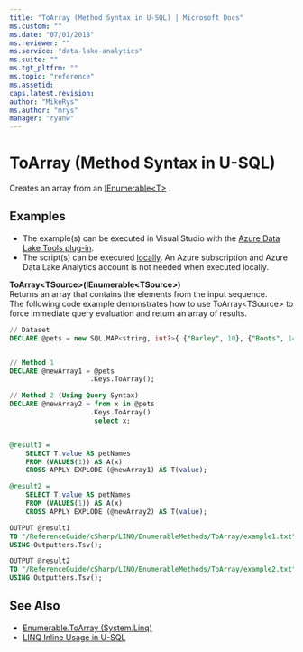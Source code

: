 ```yaml
---
title: "ToArray (Method Syntax in U-SQL) | Microsoft Docs"
ms.custom: ""
ms.date: "07/01/2018"
ms.reviewer: ""
ms.service: "data-lake-analytics"
ms.suite: ""
ms.tgt_pltfrm: ""
ms.topic: "reference"
ms.assetid: 
caps.latest.revision: 
author: "MikeRys"
ms.author: "mrys"
manager: "ryanw"
---
```


# ToArray (Method Syntax in U-SQL)
Creates an array from an [IEnumerable\<T>](https://docs.microsoft.com/dotnet/api/system.collections.generic.ienumerable-1)  .

## Examples
- The example(s) can be executed in Visual Studio with the [Azure Data Lake Tools plug-in](https://www.microsoft.com/download/details.aspx?id=49504).  
- The script(s) can be executed [locally](https://docs.microsoft.com/azure/data-lake-analytics/data-lake-analytics-data-lake-tools-local-run).  An Azure subscription and Azure Data Lake Analytics account is not needed when executed locally.
 
 **ToArray\<TSource>(IEnumerable\<TSource>)**    
Returns an array that contains the elements from the input sequence.  
The following code example demonstrates how to use ToArray\<TSource> to force immediate query evaluation and return an array of results.
```sql
// Dataset
DECLARE @pets = new SQL.MAP<string, int?>{ {"Barley", 10}, {"Boots", 14}, {"Whiskers", 6}, {"Belle", 8} };


// Method 1
DECLARE @newArray1 = @pets
                    .Keys.ToArray();

// Method 2 (Using Query Syntax)
DECLARE @newArray2 = from x in @pets
                    .Keys.ToArray()
                     select x;


@result1 =
    SELECT T.value AS petNames
    FROM (VALUES(1)) AS A(x)
    CROSS APPLY EXPLODE (@newArray1) AS T(value);

@result2 =
    SELECT T.value AS petNames
    FROM (VALUES(1)) AS A(x)
    CROSS APPLY EXPLODE (@newArray2) AS T(value);

OUTPUT @result1
TO "/ReferenceGuide/cSharp/LINQ/EnumerableMethods/ToArray/example1.txt"
USING Outputters.Tsv();

OUTPUT @result2
TO "/ReferenceGuide/cSharp/LINQ/EnumerableMethods/ToArray/example2.txt"
USING Outputters.Tsv();
```
 
 
## See Also
* [Enumerable.ToArray (System.Linq)](https://docs.microsoft.com/dotnet/api/system.linq.enumerable.toarray)
* [LINQ Inline Usage in U-SQL](linq-inline-usage-in-u-sql.md)